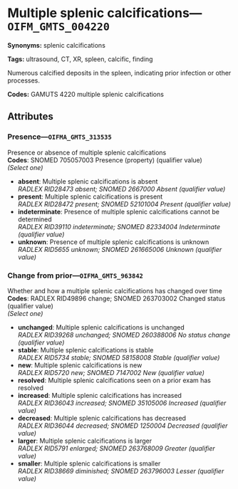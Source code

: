 # Multiple splenic calcifications—`OIFM_GMTS_004220`

**Synonyms:** splenic calcifications

**Tags:** ultrasound, CT, XR, spleen, calcific, finding

Numerous calcified deposits in the spleen, indicating prior infection or other processes.

**Codes:** GAMUTS 4220 multiple splenic calcifications

## Attributes

### Presence—`OIFMA_GMTS_313535`

Presence or absence of multiple splenic calcifications  
**Codes**: SNOMED 705057003 Presence (property) (qualifier value)  
*(Select one)*

- **absent**: Multiple splenic calcifications is absent  
_RADLEX RID28473 absent; SNOMED 2667000 Absent (qualifier value)_
- **present**: Multiple splenic calcifications is present  
_RADLEX RID28472 present; SNOMED 52101004 Present (qualifier value)_
- **indeterminate**: Presence of multiple splenic calcifications cannot be determined  
_RADLEX RID39110 indeterminate; SNOMED 82334004 Indeterminate (qualifier value)_
- **unknown**: Presence of multiple splenic calcifications is unknown  
_RADLEX RID5655 unknown; SNOMED 261665006 Unknown (qualifier value)_

### Change from prior—`OIFMA_GMTS_963842`

Whether and how a multiple splenic calcifications has changed over time  
**Codes**: RADLEX RID49896 change; SNOMED 263703002 Changed status (qualifier value)  
*(Select one)*

- **unchanged**: Multiple splenic calcifications is unchanged  
_RADLEX RID39268 unchanged; SNOMED 260388006 No status change (qualifier value)_
- **stable**: Multiple splenic calcifications is stable  
_RADLEX RID5734 stable; SNOMED 58158008 Stable (qualifier value)_
- **new**: Multiple splenic calcifications is new  
_RADLEX RID5720 new; SNOMED 7147002 New (qualifier value)_
- **resolved**: Multiple splenic calcifications seen on a prior exam has resolved  
- **increased**: Multiple splenic calcifications has increased  
_RADLEX RID36043 increased; SNOMED 35105006 Increased (qualifier value)_
- **decreased**: Multiple splenic calcifications has decreased  
_RADLEX RID36044 decreased; SNOMED 1250004 Decreased (qualifier value)_
- **larger**: Multiple splenic calcifications is larger  
_RADLEX RID5791 enlarged; SNOMED 263768009 Greater (qualifier value)_
- **smaller**: Multiple splenic calcifications is smaller  
_RADLEX RID38669 diminished; SNOMED 263796003 Lesser (qualifier value)_